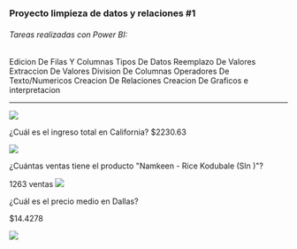 ### Proyecto limpieza de datos y relaciones #1

######  Tareas realizadas con Power BI:
Edicion De Filas Y Columnas
Tipos De Datos
Reemplazo De Valores
Extraccion De Valores 
Division De Columnas
Operadores De Texto/Numericos
Creacion De Relaciones 
Creacion De Graficos e interpretacion

-----------------------------------------------------------------------------------
![ ](http://imgfz.com/i/VXEtiN5.png)

¿Cuál es el ingreso total en California?
$2230.63

![ ](http://imgfz.com/i/93MSvYK.png)


¿Cuántas ventas tiene el producto "Namkeen - Rice Kodubale (Sln )"?

1263 ventas
![ ](http://imgfz.com/i/3mL2Krj.png)

¿Cuál es el precio medio en Dallas?

$14.4278

![ ](http://imgfz.com/i/IpDyRur.png)
